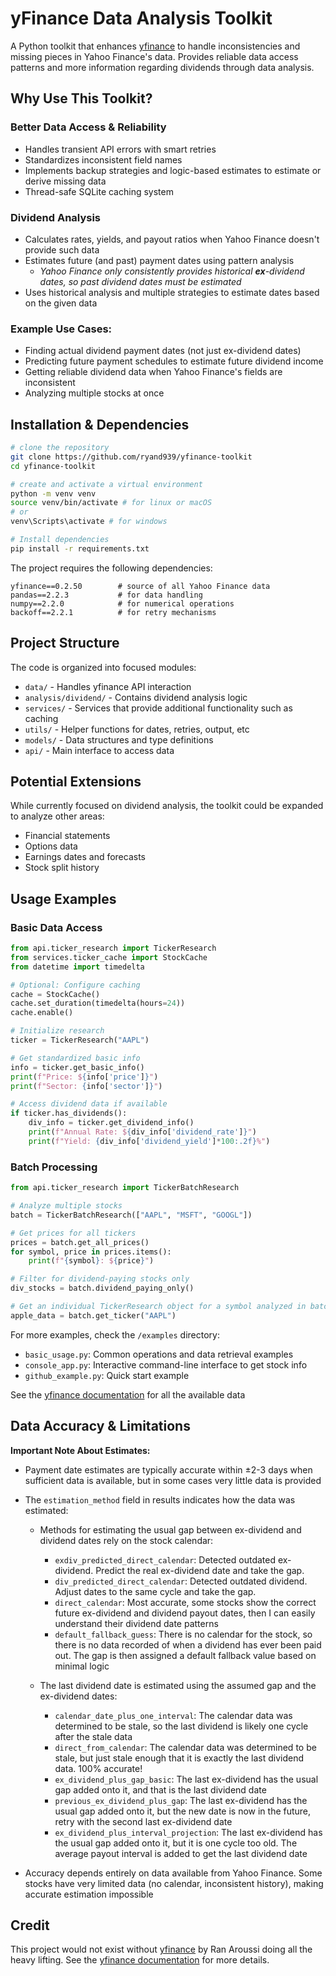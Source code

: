 # yFinance Data Analysis Toolkit

A Python toolkit that enhances [yfinance](https://github.com/ranaroussi/yfinance) to handle inconsistencies and missing pieces in Yahoo Finance's data. Provides reliable data access patterns and more information regarding dividends through data analysis.

## Why Use This Toolkit?

### Better Data Access & Reliability

- Handles transient API errors with smart retries
- Standardizes inconsistent field names
- Implements backup strategies and logic-based estimates to estimate or derive missing data
- Thread-safe SQLite caching system

### Dividend Analysis

- Calculates rates, yields, and payout ratios when Yahoo Finance doesn't provide such data
- Estimates future (and past) payment dates using pattern analysis
  - _Yahoo Finance only consistently provides historical **ex**-dividend dates, so past dividend dates must be estimated_
- Uses historical analysis and multiple strategies to estimate dates based on the given data

### Example Use Cases:

- Finding actual dividend payment dates (not just ex-dividend dates)
- Predicting future payment schedules to estimate future dividend income
- Getting reliable dividend data when Yahoo Finance's fields are inconsistent
- Analyzing multiple stocks at once

## Installation & Dependencies

```bash
# clone the repository
git clone https://github.com/ryand939/yfinance-toolkit
cd yfinance-toolkit

# create and activate a virtual environment
python -m venv venv
source venv/bin/activate # for linux or macOS
# or
venv\Scripts\activate # for windows

# Install dependencies
pip install -r requirements.txt
```

The project requires the following dependencies:

```
yfinance==0.2.50        # source of all Yahoo Finance data
pandas==2.2.3           # for data handling
numpy==2.2.0            # for numerical operations
backoff==2.2.1          # for retry mechanisms
```

## Project Structure

The code is organized into focused modules:

- `data/` - Handles yfinance API interaction
- `analysis/dividend/` - Contains dividend analysis logic
- `services/` - Services that provide additional functionality such as caching
- `utils/` - Helper functions for dates, retries, output, etc
- `models/` - Data structures and type definitions
- `api/` - Main interface to access data

## Potential Extensions

While currently focused on dividend analysis, the toolkit could be expanded to analyze other areas:

- Financial statements
- Options data
- Earnings dates and forecasts
- Stock split history

## Usage Examples

### Basic Data Access

```python
from api.ticker_research import TickerResearch
from services.ticker_cache import StockCache
from datetime import timedelta

# Optional: Configure caching
cache = StockCache()
cache.set_duration(timedelta(hours=24))
cache.enable()

# Initialize research
ticker = TickerResearch("AAPL")

# Get standardized basic info
info = ticker.get_basic_info()
print(f"Price: ${info['price']}")
print(f"Sector: {info['sector']}")

# Access dividend data if available
if ticker.has_dividends():
    div_info = ticker.get_dividend_info()
    print(f"Annual Rate: ${div_info['dividend_rate']}")
    print(f"Yield: {div_info['dividend_yield']*100:.2f}%")
```

### Batch Processing

```python
from api.ticker_research import TickerBatchResearch

# Analyze multiple stocks
batch = TickerBatchResearch(["AAPL", "MSFT", "GOOGL"])

# Get prices for all tickers
prices = batch.get_all_prices()
for symbol, price in prices.items():
    print(f"{symbol}: ${price}")

# Filter for dividend-paying stocks only
div_stocks = batch.dividend_paying_only()

# Get an individual TickerResearch object for a symbol analyzed in batch
apple_data = batch.get_ticker("AAPL")
```

For more examples, check the `/examples` directory:

- `basic_usage.py`: Common operations and data retrieval examples
- `console_app.py`: Interactive command-line interface to get stock info
- `github_example.py`: Quick start example

See the [yfinance documentation](https://ranaroussi.github.io/yfinance/index.html) for all the available data

## Data Accuracy & Limitations

**Important Note About Estimates:**

- Payment date estimates are typically accurate within ±2-3 days when sufficient data is available, but in some cases very little data is provided
- The `estimation_method` field in results indicates how the data was estimated:

  - Methods for estimating the usual gap between ex-dividend and dividend dates rely on the stock calendar:

    - `exdiv_predicted_direct_calendar`: Detected outdated ex-dividend. Predict the real ex-dividend date and take the gap.
    - `div_predicted_direct_calendar`: Detected outdated dividend. Adjust dates to the same cycle and take the gap.
    - `direct_calendar`: Most accurate, some stocks show the correct future ex-dividend and dividend payout dates, then I can easily understand their dividend date patterns
    - `default_fallback_guess`: There is no calendar for the stock, so there is no data recorded of when a dividend has ever been paid out. The gap is then assigned a default fallback value based on minimal logic

  - The last dividend date is estimated using the assumed gap and the ex-dividend dates:
    - `calendar_date_plus_one_interval`: The calendar data was determined to be stale, so the last dividend is likely one cycle after the stale data
    - `direct_from_calendar`: The calendar data was determined to be stale, but just stale enough that it is exactly the last dividend data. 100% accurate!
    - `ex_dividend_plus_gap_basic`: The last ex-dividend has the usual gap added onto it, and that is the last dividend date
    - `previous_ex_dividend_plus_gap`: The last ex-dividend has the usual gap added onto it, but the new date is now in the future, retry with the second last ex-dividend date
    - `ex_dividend_plus_interval_projection`: The last ex-dividend has the usual gap added onto it, but it is one cycle too old. The average payout interval is added to get the last dividend date

- Accuracy depends entirely on data available from Yahoo Finance. Some stocks have very limited data (no calendar, inconsistent history), making accurate estimation impossible

## Credit

This project would not exist without [yfinance](https://github.com/ranaroussi/yfinance) by Ran Aroussi doing all the heavy lifting. See the [yfinance documentation](https://ranaroussi.github.io/yfinance/index.html) for more details.

